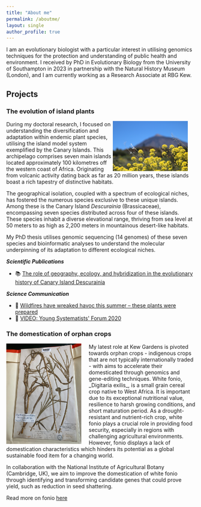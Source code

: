 ```yaml
---
title: "About me"
permalink: /aboutme/
layout: single
author_profile: true
---
```


I am an evolutionary biologist with a particular interest in utilising genomics techniques for the protection and understanding of public health and environment. I received by PhD in Evolutionary Biology from the University of Southampton in 2023 in partnership with the Natural History Museum (London), and I am currently working as a Research Associate at RBG Kew.  

## Projects ##
### The evolution of island plants ###
<img align="right" src="/images/IMG_1588.JPG" width="200px" style="margin-right: 20px;"/>

During my doctoral research, I focused on understanding the diversification and adaptation within endemic plant species, utilising the island model system exemplified by the Canary Islands. This archipelago comprises seven main islands located approximately 100 kilometres off the western coast of Africa. Originating from volcanic activity dating back as far as 20 million years, these islands boast a rich tapestry of distinctive habitats.

The geographical isolation, coupled with a spectrum of ecological niches, has fostered the numerous species exclusive to these unique islands. Among these is the Canary Island _Descurainia_ (Brassicaceae), encompassing seven species distributed across four of these islands. These species inhabit a diverse elevational range, thriving from sea level at 50 meters to as high as 2,200 meters in mountainous desert-like habitats.

My PhD thesis utilises genomic sequencing (14 genomes) of these seven species and bioinformatic analyses to understand the molecular underpinning of its adaptation to different ecological niches.

***Scientific Publications***

- 📚 [The role of geography, ecology, and hybridization in the evolutionary history of Canary Island Descurainia](https://bsapubs.onlinelibrary.wiley.com/doi/full/10.1002/ajb2.16162)

***Science Communication***

- 📰 [Wildfires have wreaked havoc this summer – these plants were prepared](https://theconversation.com/wildfires-have-wreaked-havoc-this-summer-these-plants-were-prepared-212669)
- 🎥 [VIDEO: Young Systematists' Forum 2020](https://www.youtube.com/watch?v=Xt2V-N9Ioi4)


### The domestication of orphan crops ###
<img align="left" src="/images/WhatsApp%20Image%202024-01-04%20at%2015.15.22_2c8e552a.jpg" width="200px" style="margin-right: 20px;"/>
My latest role at Kew Gardens is pivoted towards orphan crops - indigenous crops that are not typically internationally traded - with aims to accelerate their domesticated through genomics and gene-editing techniques. White fonio, _Digitaria exilis_, is a small grain cereal crop native to West Africa. It is important due to its exceptional nutritional value, resilience to harsh growing conditions, and short maturation period. As a drought-resistant and nutrient-rich crop, white fonio plays a crucial role in providing food security, especially in regions with challenging agricultural environments. However, fonio displays a lack of domestication characteristics which hinders its potential as a global sustainable food item for a changing world. 

In collaboration with the National Institute of Agricultural Botany (Cambridge, UK), we aim to improve the domestication of white fonio through identifying and transforming candidate genes that could prove yield, such as reduction in seed shattering.

Read more on fonio [here](https://www.kew.org/read-and-watch/fonio-journey-in-guinea)
